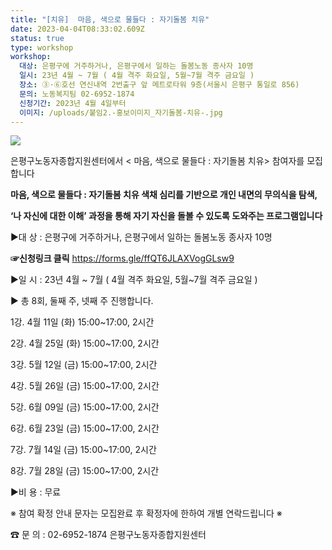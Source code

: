```yaml
---
title: "[치유]  마음, 색으로 물들다 : 자기돌봄 치유"
date: 2023-04-04T08:33:02.609Z
status: true
type: workshop
workshop:
  대상: 은평구에 거주하거나, 은평구에서 일하는 돌봄노동 종사자 10명
  일시: 23년 4월 ~ 7월 ( 4월 격주 화요일, 5월~7월 격주 금요일 )
  장소: ③·⑥호선 연신내역 2번출구 앞 메트로타워 9층(서울시 은평구 통일로 856)
  문의: 노동복지팀 02-6952-1874
  신청기간: 2023년 4월 4일부터
  이미지: /uploads/붙임2.-홍보이미지_자기돌봄-치유-.jpg
---
```

![](/uploads/붙임2.-홍보이미지_자기돌봄-치유-.jpg)

은평구노동자종합지원센터에서 < 마음, 색으로 물들다 : 자기돌봄 치유> 참여자를 모집합니다



**마음, 색으로 물들다 : 자기돌봄 치유 색채 심리를 기반으로 개인 내면의 무의식을 탐색,**

**‘나 자신에 대한 이해’ 과정을 통해 자기 자신을 돌볼 수 있도록 도와주는 프로그램입니다**

 ▶대 상 :  은평구에 거주하거나, 은평구에서 일하는 돌봄노동 종사자 10명  

<!--StartFragment-->

 **☞신청링크 클릭**  [](https://forms.gle/hZKcUZPdRMw9NRD56)https://forms.gle/ffQT6JLAXVogGLsw9

<!--EndFragment-->

▶일 시 :  23년 4월 \~ 7월 ( 4월 격주 화요일, 5월\~7월 격주 금요일 )

▶ 총 8회,  둘째 주, 넷째 주 진행합니다.

 1강. 4월 11일 (화) 15:00~17:00, 2시간 

  2강. 4월 25일 (화) 15:00~17:00, 2시간

  3강. 5월 12일 (금) 15:00~17:00, 2시간

  4강. 5월 26일 (금) 15:00~17:00, 2시간

  5강. 6월 09일 (금) 15:00~17:00, 2시간

  6강. 6월 23일 (금) 15:00~17:00, 2시간

  7강. 7월 14일 (금) 15:00~17:00, 2시간

  8강. 7월 28일 (금) 15:00~17:00, 2시간

▶비 용 : 무료

※ 참여 확정 안내 문자는 모집완료 후 확정자에 한하여 개별 연락드립니다 ※  

☎ 문 의 : 02-6952-1874 은평구노동자종합지원센터